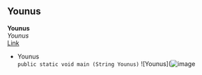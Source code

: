 ## Younus<br>
**Younus**<br>
_Younus_<br>
[Link](https://younus.com/)<br>
* Younus<br>
`public static void main (String Younus)`
![Younus](![image](https://user-images.githubusercontent.com/99768694/162282585-c27d8935-b796-4d88-973c-6380c71744b8.png)
